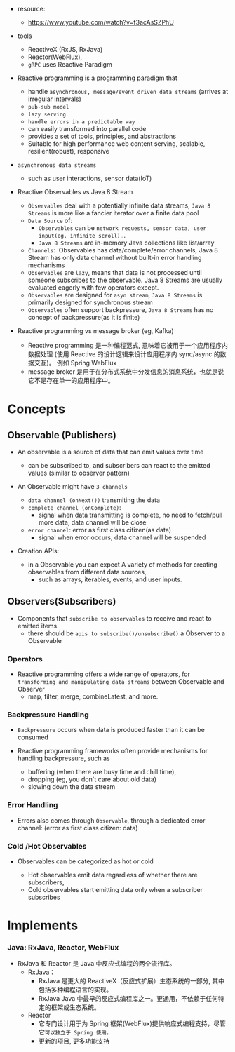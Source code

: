 - resource:

  - https://www.youtube.com/watch?v=f3acAsSZPhU

- tools

  - ReactiveX (RxJS, RxJava)
  - Reactor(WebFlux),
  - `gRPC` uses Reactive Paradigm

- Reactive programming is a programming paradigm that

  - handle `asynchronous, message/event driven data streams` (arrives at irregular intervals)
  - `pub-sub model`
  - `lazy serving`
  - `handle errors in a predictable way`
  - can easily transformed into parallel code
  - provides a set of tools, principles, and abstractions
  - Suitable for high performance web content serving, scalable, resilient(robust), responsive

- `asynchronous data streams`

  - such as user interactions, sensor data(IoT)

- Reactive Observables vs Java 8 Stream

  - `Observables` deal with a potentially infinite data streams, `Java 8 Streams` is more like a fancier iterator over a finite data pool
  - `Data Source` of:
    - `Observables` can be `network requests, sensor data, user input(eg. infinite scroll)`...
    - `Java 8 Streams` are in-memory Java collections like list/array
  - `Channels`: `Observables has data/complete/error channels, Java 8 Stream has only data channel without built-in error handling mechanisms
  - `Observables` are `lazy`, means that data is not processed until someone subscribes to the observable. Java 8 Streams are usually evaluated eagerly with few operators except.
  - `Observables` are designed for `asyn stream`, `Java 8 Streams` is primarily designed for synchronous stream
  - `Observables` often support backpressure, `Java 8 Streams` has no concept of backpressure(as it is finite)

- Reactive programming vs message broker (eg, Kafka)
  - Reactive programming 是一种编程范式, 意味着它被用于一个应用程序内数据处理 (使用 Reactive 的设计逻辑来设计应用程序内 sync/async 的数据交互)。 例如 Spring WebFlux
  - message broker 是用于在分布式系统中分发信息的消息系统，也就是说它不是存在单一的应用程序中。

# Concepts

## Observable (Publishers)

- An observable is a source of data that can emit values over time

  - can be subscribed to, and subscribers can react to the emitted values (similar to observer pattern)

- An Observable might have `3 channels`

  - `data channel (onNext())` transmiting the data
  - `complete channel (onComplete)`:
    - signal when data transmitting is complete, no need to fetch/pull more data, data channel will be close
  - `error channel`: error as first class citizen(as data)
    - signal when error occurs, data channel will be suspended

- Creation APIs:
  - in a Observable you can expect A variety of methods for creating observables from different data sources,
    - such as arrays, iterables, events, and user inputs.

## Observers(Subscribers)

- Components that `subscribe to observables` to receive and react to emitted items.
  - there should be `apis to subscribe()/unsubscribe()` a Observer to a Observable

### Operators

- Reactive programming offers a wide range of operators, for `transforming and manipulating data streams` between Observable and Observer
  - map, filter, merge, combineLatest, and more.

### Backpressure Handling

- `Backpressure` occurs when data is produced faster than it can be consumed
- Reactive programming frameworks often provide mechanisms for handling backpressure, such as

  - buffering (when there are busy time and chill time),
  - dropping (eg, you don't care about old data)
  - slowing down the data stream

### Error Handling

- Errors also comes through `Observable`, through a dedicated error channel: (error as first class citizen: data)

### Cold /Hot Observables

- Observables can be categorized as hot or cold

  - Hot observables emit data regardless of whether there are subscribers,
  - Cold observables start emitting data only when a subscriber subscribes

# Implements

### Java: RxJava, Reactor, WebFlux

- RxJava 和 Reactor 是 Java 中反应式编程的两个流行库。
  - RxJava：
    - RxJava 是更大的 ReactiveX（反应式扩展）生态系统的一部分, 其中包括多种编程语言的实现。
    - RxJava Java 中最早的反应式编程库之一。更通用，不依赖于任何特定的框架或生态系统。
  - Reactor
    - 它专门设计用于为 Spring 框架(WebFlux)提供响应式编程支持，尽管它`可以独立于 Spring 使用。`
    - 更新的项目, 更多功能支持
